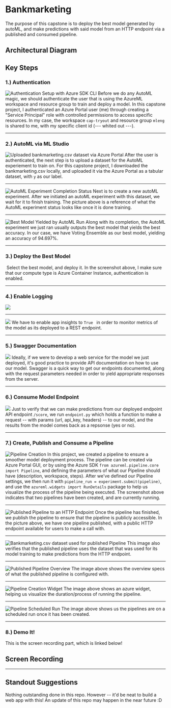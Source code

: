# Bankmarketing 

The purpose of this capstone is to deploy the best model generated by autoML, and make predictions with said model from an HTTP endpoint via a published and consumed pipeline.

## Architectural Diagram


## Key Steps
### 1.) Authentication
![Authentication Setup with Azure SDK CLI](mleng_cap2_auth_setup.jpg) 
Before we do any AutoML magic, we should authenticate the user that is using the AzureML workspace and resource group to train and deploy a model. In this capstone project, I authenticated an Azure Portal user (me) through creating a "Service Principal" role with controlled permissions to access specific resources. In my case, the workspace `cap-tryout` and resource group `mleng` is shared to me, with my specific client id (--- whited out ---). 

--------------------------------------------------------

### 2.) AutoML via ML Studio
![Uploaded bankmarketing.csv dataset via Azure Portal](mleng_cap2_registered_dataset.png)
After the user is authenticated, the next step is to upload a dataset for the AutoML experiement to train on. For this capstone project, I downloaded the bankmarketing.csv locally, and uploaded it via the Azure Portal as a tabular dataset, with `y` as our label.

--------------------------------------------------------

![AutoML Experiment Completion Status](mleng_cap2_automl_completion.png)
Next is to create a new autoML experiment. After we initiated an autoML experiment with this dataset, we wait for it to finish training. The picture above is a reference of what the AutoML experiment status looks like once it is done training.

---------------------------------------------------------

![Best Model Yielded by AutoML Run](mleng_cap2_best_model.png)
Along with its completion, the AutoML experiment we just ran usually outputs the best model that yields the best accuracy. In our case, we have Voting Ensemble as our best model, yielding an accuracy of 94.697%.

---------------------------------------------------------

### 3.) Deploy the Best Model
![]()
Select the best model, and deploy it. In the screenshot above, I make sure that our compute type is Azure Container Instance, authentication is enabled.

---------------------------------------------------------

### 4.) Enable Logging 

![](mleng_cap2_log_output.png)

---------------------------------------------------------

![](mleng_cap2_app_insights_enabled.png)
We have to enable app insights to `True ` in order to monitor metrics of the model as its deployed to a REST endpoint.

---------------------------------------------------------

### 5.) Swagger Documentation
![](mleng_cap2_swagger_localhost.png)
Ideally, if we were to develop a web service for the model we just deployed, it's good practice to provide API documentation on how to use our model. Swagger is a quick way to get our endpoints documented, along with the request parameters needed in order to yield appropriate responses from the server. 

---------------------------------------------------------

### 6.) Consume Model Endpoint
![](mleng_cap2_endpoint_json_output.png)
Just to verify that we can make predictions from our deployed endpoint API endpoint `/score`, we run `endpoint.py` which holds a function to make a request -- with params (url, api_key, headers) -- to our model, and the results from the model comes back as a repsonse (yes or no).

---------------------------------------------------------

### 7.) Create, Publish and Consume a Pipeline
![Pipeline Creation](mleng_cap2_pipeline_created.png)
In this project, we created a pipeline to ensure a smoother model deployment process. The pipeline can be created via Azure Portal GUI, or by using the Azure SDK `from azureml.pipeline.core import Pipeline`, and defining the parameters of what our Pipeline should have (description, workspace, steps). After we've defined our Pipeline settings, we then run it with `pipeline_run = experiment.submit(pipeline)`, and use the `azureml.widgets import RunDetails` package to help us visualize the process of the pipeline being executed. The screenshot above indicates that two pipelines have been created, and are currently running. 

----------------------------------------------------------

![Published Pipeline to an HTTP Endpoint](mleng_cap2_pipeline_endpoint.png)
Once the pipeline has finished, we publish the pipeline to ensure that the pipeline is publicly accessible. In the picture above, we have one pipeline published, with a public HTTP endpoint available for users to make a call with. 

----------------------------------------------------------

![Bankmarketing.csv dataset used for published Pipeline](mleng_cap2_dataset_automl_module.png)
This image also verifies that the published pipeline uses the dataset that was used for its model training to make predictions from the HTTP endpoint.

----------------------------------------------------------

![Published Pipeline Overview](mleng_cap2_published_pipeline_overview.png)
The image above shows the overview specs of what the published pipeline is configured with. 

----------------------------------------------------------

![Pipeline Creation Widget](mleng_cap2_rundetails_widget.png)
The image above shows an azure widget, helping us visualize the duration/process of running the pipeline.

----------------------------------------------------------

![Pipeline Scheduled Run](mleng_cap2_scheduled_run.png)
The image above shows us the pipelines are on a scheduled run once it has been created.

----------------------------------------------------------

### 8.) Demo It! 
This is the screen recording part, which is linked below!

## Screen Recording

----------------------------------------------------------

## Standout Suggestions
Nothing outstanding done in this repo. However -- it'd be neat to build a web app with this!
An update of this repo may happen in the near future :D
